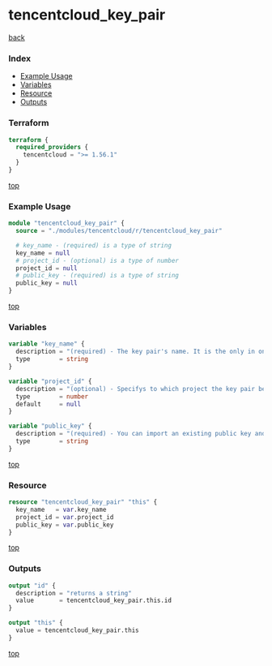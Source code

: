 # tencentcloud_key_pair

[back](../tencentcloud.md)

### Index

- [Example Usage](#example-usage)
- [Variables](#variables)
- [Resource](#resource)
- [Outputs](#outputs)

### Terraform

```terraform
terraform {
  required_providers {
    tencentcloud = ">= 1.56.1"
  }
}
```

[top](#index)

### Example Usage

```terraform
module "tencentcloud_key_pair" {
  source = "./modules/tencentcloud/r/tencentcloud_key_pair"

  # key_name - (required) is a type of string
  key_name = null
  # project_id - (optional) is a type of number
  project_id = null
  # public_key - (required) is a type of string
  public_key = null
}
```

[top](#index)

### Variables

```terraform
variable "key_name" {
  description = "(required) - The key pair's name. It is the only in one TencentCloud account."
  type        = string
}

variable "project_id" {
  description = "(optional) - Specifys to which project the key pair belongs."
  type        = number
  default     = null
}

variable "public_key" {
  description = "(required) - You can import an existing public key and using TencentCloud key pair to manage it."
  type        = string
}
```

[top](#index)

### Resource

```terraform
resource "tencentcloud_key_pair" "this" {
  key_name   = var.key_name
  project_id = var.project_id
  public_key = var.public_key
}
```

[top](#index)

### Outputs

```terraform
output "id" {
  description = "returns a string"
  value       = tencentcloud_key_pair.this.id
}

output "this" {
  value = tencentcloud_key_pair.this
}
```

[top](#index)